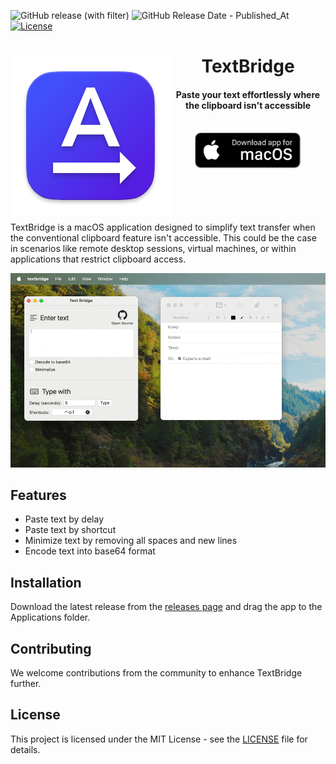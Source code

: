 ![GitHub release (with filter)](https://img.shields.io/github/v/release/Romancha/text-bridge)
![GitHub Release Date - Published_At](https://img.shields.io/github/release-date/romancha/text-bridge)
[![License](https://img.shields.io/badge/license-mit-blue.svg)](https://github.com/Romancha/text-bridge/blob/master/LICENSE.md)

<div align="center">
	<img src=".github/textbridge-icon256.png" width="256" align="left">
	<h1>TextBridge</h1>
		<h4>Paste your text effortlessly where the clipboard isn't accessible</h4>
    <br>
    <div>
        <a href="https://github.com/Romancha/text-bridge/releases"><img src=".github/macos_download.png" width="170" alt="Download app for macOS"/></a>
    </div>
	<br>
	<br>
	<br>
	<br>
</div>

<p>
TextBridge is a macOS application designed to simplify text transfer when the conventional clipboard feature isn't accessible.
This could be the case in scenarios like remote desktop sessions, virtual machines, or within applications that restrict clipboard access.
</p>

![TextBridge Demo Gift](.github%2Ftextbridge_demo.gif)

## Features

- Paste text by delay
- Paste text by shortcut
- Minimize text by removing all spaces and new lines
- Encode text into base64 format

## Installation

Download the latest release from the [releases page](https://github.com/Romancha/text-bridge/releases) and drag the app
to the Applications folder.

## Contributing

We welcome contributions from the community to enhance TextBridge further.

## License

This project is licensed under the MIT License - see the [LICENSE](LICENSE) file for details.